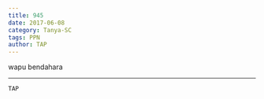 ```yaml
---
title: 945
date: 2017-06-08
category: Tanya-SC
tags: PPN
author: TAP
---
```


wapu bendahara

---



`TAP`
